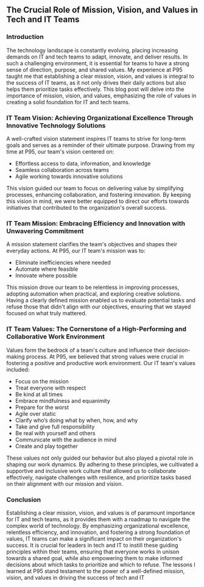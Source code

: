 ## The Crucial Role of Mission, Vision, and Values in Tech and IT Teams

### Introduction

The technology landscape is constantly evolving, placing increasing demands on IT and tech teams to adapt, innovate, and deliver results. In such a challenging environment, it is essential for teams to have a strong sense of direction, purpose, and shared values. My experience at P95 taught me that establishing a clear mission, vision, and values is integral to the success of IT teams, as it not only drives their daily actions but also helps them prioritize tasks effectively. This blog post will delve into the importance of mission, vision, and values, emphasizing the role of values in creating a solid foundation for IT and tech teams.

### IT Team Vision: Achieving Organizational Excellence Through Innovative Technology Solutions

A well-crafted vision statement inspires IT teams to strive for long-term goals and serves as a reminder of their ultimate purpose. Drawing from my time at P95, our team's vision centered on:

- Effortless access to data, information, and knowledge
- Seamless collaboration across teams
- Agile working towards innovative solutions

This vision guided our team to focus on delivering value by simplifying processes, enhancing collaboration, and fostering innovation. By keeping this vision in mind, we were better equipped to direct our efforts towards initiatives that contributed to the organization's overall success.

### IT Team Mission: Embracing Efficiency and Innovation with Unwavering Commitment

A mission statement clarifies the team's objectives and shapes their everyday actions. At P95, our IT team's mission was to:

- Eliminate inefficiencies where needed
- Automate where feasible
- Innovate where possible

This mission drove our team to be relentless in improving processes, adopting automation when practical, and exploring creative solutions. Having a clearly defined mission enabled us to evaluate potential tasks and refuse those that didn't align with our objectives, ensuring that we stayed focused on what truly mattered.

### IT Team Values: The Cornerstone of a High-Performing and Collaborative Work Environment

Values form the bedrock of a team's culture and influence their decision-making process. At P95, we believed that strong values were crucial in fostering a positive and productive work environment. Our IT team's values included:

- Focus on the mission
- Treat everyone with respect
- Be kind at all times
- Embrace mindfulness and equanimity
- Prepare for the worst
- Agile over static
- Clarify who’s doing what by when, how, and why
- Take and give full responsibility
- Be real with yourself and others
- Communicate with the audience in mind
- Create and play together

These values not only guided our behavior but also played a pivotal role in shaping our work dynamics. By adhering to these principles, we cultivated a supportive and inclusive work culture that allowed us to collaborate effectively, navigate challenges with resilience, and prioritize tasks based on their alignment with our mission and vision.

### Conclusion

Establishing a clear mission, vision, and values is of paramount importance for IT and tech teams, as it provides them with a roadmap to navigate the complex world of technology. By emphasizing organizational excellence, relentless efficiency, and innovation, and fostering a strong foundation of values, IT teams can make a significant impact on their organization's success. It is crucial for leaders in tech and IT to instill these guiding principles within their teams, ensuring that everyone works in unison towards a shared goal, while also empowering them to make informed decisions about which tasks to prioritize and which to refuse. The lessons I learned at P95 stand testament to the power of a well-defined mission, vision, and values in driving the success of tech and IT